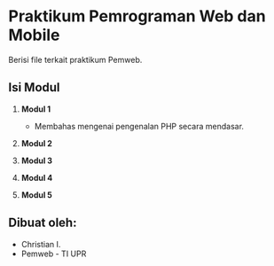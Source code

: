 # Praktikum Pemrograman Web dan Mobile
Berisi file terkait praktikum Pemweb.

## Isi Modul

1. **Modul 1**
   - Membahas mengenai pengenalan PHP secara mendasar.
   
2. **Modul 2**
3. **Modul 3**
4. **Modul 4**
5. **Modul 5**

## Dibuat oleh:
- Christian I.
- Pemweb - TI UPR
